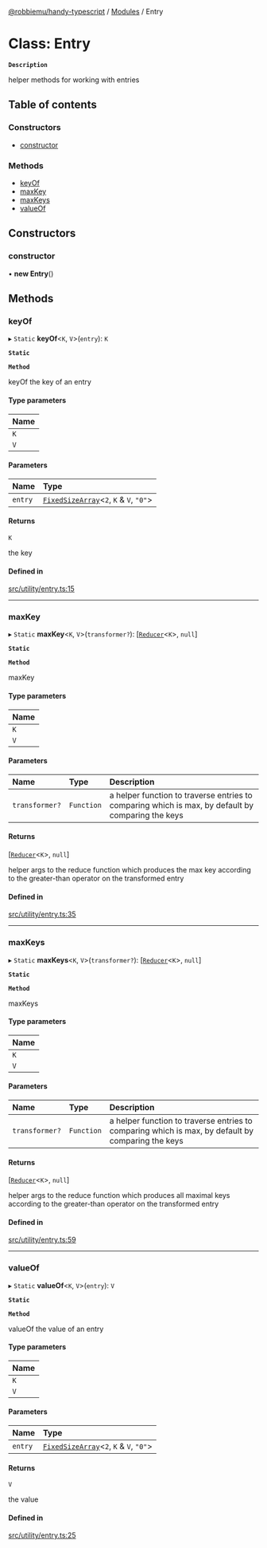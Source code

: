 [@robbiemu/handy-typescript](../README.md) / [Modules](../modules.md) / Entry

# Class: Entry

**`Description`**

helper methods for working with entries

## Table of contents

### Constructors

- [constructor](Entry.md#constructor)

### Methods

- [keyOf](Entry.md#keyof)
- [maxKey](Entry.md#maxkey)
- [maxKeys](Entry.md#maxkeys)
- [valueOf](Entry.md#valueof)

## Constructors

### constructor

• **new Entry**()

## Methods

### keyOf

▸ `Static` **keyOf**<`K`, `V`\>(`entry`): `K`

**`Static`**

**`Method`**

keyOf the key of an entry

#### Type parameters

| Name |
| :------ |
| `K` |
| `V` |

#### Parameters

| Name | Type |
| :------ | :------ |
| `entry` | [`FixedSizeArray`](../modules.md#fixedsizearray)<``2``, `K` & `V`, ``"0"``\> |

#### Returns

`K`

the key

#### Defined in

[src/utility/entry.ts:15](https://github.com/robbiemu/handy-typescript/blob/ad8ee38/src/utility/entry.ts#L15)

___

### maxKey

▸ `Static` **maxKey**<`K`, `V`\>(`transformer?`): [[`Reducer`](../modules.md#reducer)<`K`\>, ``null``]

**`Static`**

**`Method`**

maxKey

#### Type parameters

| Name |
| :------ |
| `K` |
| `V` |

#### Parameters

| Name | Type | Description |
| :------ | :------ | :------ |
| `transformer?` | `Function` | a helper function to traverse entries to comparing which is max, by default by comparing the keys |

#### Returns

[[`Reducer`](../modules.md#reducer)<`K`\>, ``null``]

helper args to the reduce function which produces the max key according to the greater-than operator on the transformed entry

#### Defined in

[src/utility/entry.ts:35](https://github.com/robbiemu/handy-typescript/blob/ad8ee38/src/utility/entry.ts#L35)

___

### maxKeys

▸ `Static` **maxKeys**<`K`, `V`\>(`transformer?`): [[`Reducer`](../modules.md#reducer)<`K`\>, ``null``]

**`Static`**

**`Method`**

maxKeys

#### Type parameters

| Name |
| :------ |
| `K` |
| `V` |

#### Parameters

| Name | Type | Description |
| :------ | :------ | :------ |
| `transformer?` | `Function` | a helper function to traverse entries to comparing which is max, by default by comparing the keys |

#### Returns

[[`Reducer`](../modules.md#reducer)<`K`\>, ``null``]

helper args to the reduce function which produces all maximal keys according to the greater-than operator on the transformed entry

#### Defined in

[src/utility/entry.ts:59](https://github.com/robbiemu/handy-typescript/blob/ad8ee38/src/utility/entry.ts#L59)

___

### valueOf

▸ `Static` **valueOf**<`K`, `V`\>(`entry`): `V`

**`Static`**

**`Method`**

valueOf the value of an entry

#### Type parameters

| Name |
| :------ |
| `K` |
| `V` |

#### Parameters

| Name | Type |
| :------ | :------ |
| `entry` | [`FixedSizeArray`](../modules.md#fixedsizearray)<``2``, `K` & `V`, ``"0"``\> |

#### Returns

`V`

the value

#### Defined in

[src/utility/entry.ts:25](https://github.com/robbiemu/handy-typescript/blob/ad8ee38/src/utility/entry.ts#L25)
